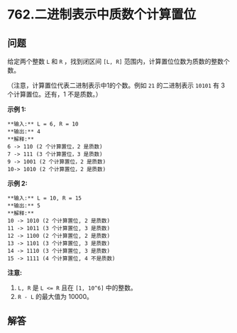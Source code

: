 # 762.二进制表示中质数个计算置位

## 问题

给定两个整数 `L` 和 `R` ，找到闭区间 `[L, R]` 范围内，计算置位位数为质数的整数个数。

（注意，计算置位代表二进制表示中1的个数。例如 `21` 的二进制表示 `10101` 有 3 个计算置位。还有，1 不是质数。）

**示例 1:**

```
**输入:** L = 6, R = 10
**输出:** 4
**解释:**
6 -> 110 (2 个计算置位，2 是质数)
7 -> 111 (3 个计算置位，3 是质数)
9 -> 1001 (2 个计算置位，2 是质数)
10-> 1010 (2 个计算置位，2 是质数)

```

**示例 2:**

```
**输入:** L = 10, R = 15
**输出:** 5
**解释:**
10 -> 1010 (2 个计算置位, 2 是质数)
11 -> 1011 (3 个计算置位, 3 是质数)
12 -> 1100 (2 个计算置位, 2 是质数)
13 -> 1101 (3 个计算置位, 3 是质数)
14 -> 1110 (3 个计算置位, 3 是质数)
15 -> 1111 (4 个计算置位, 4 不是质数)

```

**注意:**

1. `L, R` 是 `L <= R` 且在 `[1, 10^6]` 中的整数。
2. `R - L` 的最大值为 10000。



## 解答

